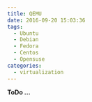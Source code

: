 ```yaml
---
title: QEMU
date: 2016-09-20 15:03:36
tags:
  - Ubuntu
  - Debian
  - Fedora
  - Centos
  - Opensuse
categories:
  - virtualization
---
```


**ToDo ...**
